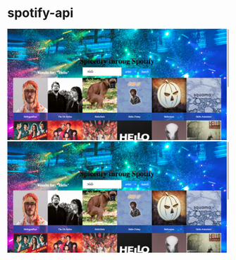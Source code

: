 # spotify-api
<p align="center">
  <img src="screenshots/ScreenShot.png"  title="Spotify Search"> 
  <img src="screenshots/ScreenShot.png"  title="Spotify Search">
  
</p>
